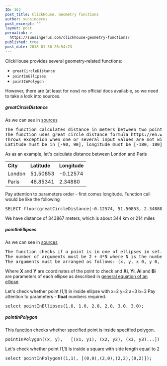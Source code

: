 ```yaml
---
ID: 362
post_title: ClickHouse. Geometry functions
author: sunsingerus
post_excerpt: ""
layout: post
permalink: >
  https://sunsingerus.com/clickhouse-geometry-functions/
published: true
post_date: 2018-01-30 20:54:23
---
```

ClickHouse provides several geometry-related functions:
<ul>
<li><code>greatCircleDistance</code></li>
<li><code>pointInEllipses</code></li>
<li><code>pointInPolygon</code></li>
</ul>
However, there are (at least for now) no official docs available, so we need to take a look into sources.

<h5>greatCircleDistance</h5>

As we can see in <a href="https://github.com/yandex/ClickHouse/blob/288c6c8406fba0edc503630490364ab1c1f4036d/dbms/src/Functions/FunctionsGeo.h#L31" rel="noopener" target="_blank">sources</a>
<pre>
The function calculates distance in meters between two points on Earth specified by longitude and latitude in degrees.
The function uses great circle distance formula https://en.wikipedia.org/wiki/Great-circle_distance.
Throws exception when one or several input values are not within reasonable bounds.
Latitude must be in [-90, 90], longitude must be [-180, 180]
</pre>

As as an example, let's calculate distance between London and Paris
<table>
<tr><td><strong>City</strong></td><td><strong>Latitude</strong></td><td><strong>Longitude</strong></td></tr>
<tr><td>London</td><td>51.50853</td><td>-0.12574</td></tr>
<tr><td>Paris</td><td>48.85341</td><td>2.34880</td></tr>
</table>
Pay attention to parameters order - first comes longitude. Function call would be like the following
<pre>
SELECT floor(greatCircleDistance(-0.12574, 51.50853, 2.34880, 48.85341)) AS distance;
</pre>
We have distance of 343867 meters, which is about 344 km or 214 miles

<h5>pointInEllipses</h5>

As we can see in <a href="https://github.com/yandex/ClickHouse/blob/288c6c8406fba0edc503630490364ab1c1f4036d/dbms/src/Functions/FunctionsGeo.h#L163" rel="noopener" target="_blank">sources</a>
<pre>
The function checks if a point is in one of ellipses in set.
The number of arguments must be 2 + 4*N where N is the number of ellipses.
The arguments must be arranged as follows: (x, y, x_0, y_0, a_0, b_0, ..., x_i, y_i, a_i, b_i)
</pre>
Where <strong>X</strong> and <strong>Y</strong> are coordinates of the point to check and <strong>Xi</strong>, <strong>Yi</strong>, <strong>Ai</strong> and <strong>Bi</strong> are parameters of each ellipse as described in <a href="https://www.mathopenref.com/coordgeneralellipse.html" rel="noopener" target="_blank">general equation of an ellipse</a>.

Let's check whether point (1,1) in inside ellipse with x=2 y=2 a=3 b=3
Pay attention to parameters - <strong>float</strong> numbers required.
<pre>
select pointInEllipses(1.0, 1.0, 2.0, 2.0, 3.0, 3.0);
</pre>

<h5>pointInPolygon</h5>

This 
<a href="https://github.com/yandex/ClickHouse/blob/288c6c8406fba0edc503630490364ab1c1f4036d/dbms/src/Functions/FunctionsGeo.cpp#L75" rel="noopener" target="_blank">function</a> checks whether specified point is inside specified polygon.
<pre>
pointInPolygon((x, y),   [(x1, y1), (x2, y2), (x3, y3)...])
</pre>

Let's check whether point (1,1) is inside a square with side length equal to 2
<pre>
select pointInPolygon((1,1), [(0,0),(2,0),(2,2),(0,2)]);
</pre>